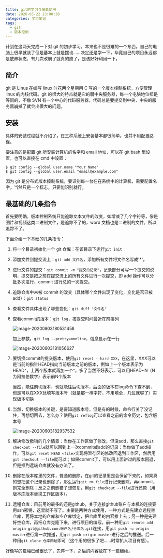 ```yaml
---
title: git的学习与简单使用
date: 2020-05-22 23:00:38
categories: 学习笔记
tags:
  - git
  - 版本控制
---
```


计划在这两天完成一下对 git 的初步学习，本来也不是很难的一个东西，自己的电脑上很早就装了但是基本上就是摆设……决定还是学一下，毕竟自己的项目永远都是放养状态，有几次改崩了就真的崩了，是该好好利用一下。

<!--more-->

## 简介

git 是 Linus 在编写 linux 时花两个星期用 C 写的一个版本控制系统，方便管理 linux 的内核代码。git 的很大的特点就是它的弱中央服务器，每一个电脑地位都是等同的，不像 SVN 有一个中心的代码服务器，代码总是要提交到中央，中央的服务器崩掉了就会出很大的问题。

## 安装

具体的安装过程就不介绍了，在三种系统上安装基本都很简单，也并不用配置路径。

要注意的是配置 git 所安装计算机的名字和 email 地址，可以在 git bash 里设置，也可以直接在 cmd 中设置：

```
$ git config --global user.name "Your Name"
$ git config --global user.email "email@example.com"
```

因为 git 是分布式版本控制系统，要识别每一台在在系统中的计算机，需要配置名字。当然只是一个标志，只要能识别就行。

## 最基础的几条指令

首先要明确，版本控制系统只能追踪文本文件的改变，如增减了几个字符等，像是图片和视频这类二进制文件，是追踪不了的，word 文档也是二进制的文件，所以追踪不了。

下面介绍一下基础的几条指令：

1. 将一个目录初始化一个 git 仓库：在该目录下运行`git init`

2. 添加文件到提交流上：`git add 文件名`，添加所有文件将文件名写成'\*'。

3. 进行文件的提交：`git commit -m "提交的记录"`，记录部分可写一个提交的说明，提交是把之前在提交流上的所有文件进行一次提交，即 add 操作可以分批多次进行，commit 进行总的一次提交。

4. 追踪仓库中未被 commit 的改变（具体哪个文件出现了变化，变化是否已被 add）：`git status`

5. 查看文件具体出现了哪些变化：`git diff "文件名"`

6. 查看commit的版本：`git log`，按提交时间最近在前排列

   ![image-20200603180531458](https://cdn.jsdelivr.net/gh/meloveayu/blog_img@master/img/20200603180539.png)

   加上参数，`git log --pretty=oneline`，信息显示在一行

   ![image-20200603181056627](https://cdn.jsdelivr.net/gh/meloveayu/blog_img@master/img/20200603181056.png)

7. 要切换commit的提交版本，使用`git reset --hard XXX`，在这里，XXX可以是当前的指针HEAD指向当前版本之前的版本，例如上一个版本表示为HEAD^，上两个版本就再加一个^，多了当然不好表示，可以用HEAD~N（N为阿拉伯数字）表示前N个版本

   当然，能往前切版本，也就能往后切版本，后面的版本在log命令下查不到，但是可以在XXX处填写版本号（就是那一串字符，不用填全，几位就够了）实现版本切换

8. 当然，切换版本的关键，是要知道版本号，但是有的时候，命令行关了没记住，再想切回去，怎么办？使用`git reflog`可以查看之前的命令历史，包含版本号

   ![image-20200603182937532](https://cdn.jsdelivr.net/gh/meloveayu/blog_img@master/img/20200603182937.png)

9. 解决修改撤销的几个情景：当你在工作区做了修改，但没add，那么直接`git checkout --file`就可以回到上一次commit或add的记录；当你做了add操作，可以`git reset HEAD <file>`实现将暂存区的修改回退到工作区，然后用`git checkout --file`就可以；如果commit了，可以用上面讲过的版本回退，但是推到远端仓库就没有办法了。

10. 删除在版本库里的文件，普通的删除，在git的记录里是会保留下来的，如果真的想把这个记录也删除了，那么运行`git rm file`进行记录删除，再commit，则完全删除；反之之前删错了想恢复，用`git checkout --file`进行还原（用版本库版本替换工作区版本）。

11. 远程仓库：目前用的最多的还是github，关于连接github账户与本机的连接要用ssh密钥，这里就不写了。主要是两种方式使用，一种方式是先建立远程空仓库，再将本地的仓库和空仓库绑定，把仓库里的内容推上去；另一种是先建好空仓库，再把仓库克隆下来，进行项目的编写。前一种用`git remote add origin git@github.com:账户名/仓库名.git`连接，用`git push -u origin master`进行第一次推送，用`git push origin master`进行之后的推送。后一种用`git clone 仓库网址`即可（这个用的很多了吧……时常扒人项目有感）。

好像写的篇幅已经很长了，先停一下，之后的内容放在下一篇继续。
